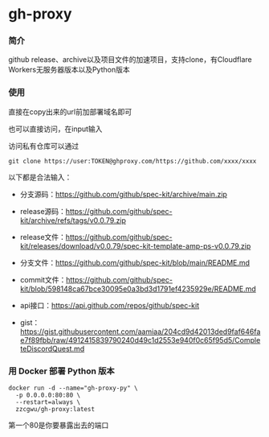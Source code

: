 # gh-proxy

### 简介

github release、archive以及项目文件的加速项目，支持clone，有Cloudflare Workers无服务器版本以及Python版本

### 使用

直接在copy出来的url前加部署域名即可

也可以直接访问，在input输入

访问私有仓库可以通过

`git clone https://user:TOKEN@ghproxy.com/https://github.com/xxxx/xxxx` 

以下都是合法输入：

- 分支源码：https://github.com/github/spec-kit/archive/main.zip

- release源码：https://github.com/github/spec-kit/archive/refs/tags/v0.0.79.zip

- release文件：https://github.com/github/spec-kit/releases/download/v0.0.79/spec-kit-template-amp-ps-v0.0.79.zip

- 分支文件：https://github.com/github/spec-kit/blob/main/README.md

- commit文件：https://github.com/github/spec-kit/blob/598148ca67bce30095e0a3bd3d1791ef4235929e/README.md

- api接口：https://api.github.com/repos/github/spec-kit

- gist：https://gist.githubusercontent.com/aamiaa/204cd9d42013ded9faf646fae7f89fbb/raw/4912415839790240d49c1d2553e940f0c65f95d5/CompleteDiscordQuest.md

### 用 Docker 部署 Python 版本

```
docker run -d --name="gh-proxy-py" \
  -p 0.0.0.0:80:80 \
  --restart=always \
  zzcgwu/gh-proxy:latest
```

第一个80是你要暴露出去的端口


